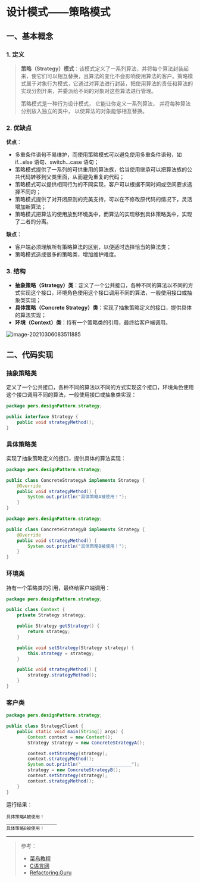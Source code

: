 # 设计模式——策略模式

## 一、基本概念

### 1. 定义

> **策略（Strategy）模式**：该模式定义了一系列算法，并将每个算法封装起来，使它们可以相互替换，且算法的变化不会影响使用算法的客户。策略模式属于对象行为模式，它通过对算法进行封装，把使用算法的责任和算法的实现分割开来，并委派给不同的对象对这些算法进行管理。
>
> 策略模式是一种行为设计模式， 它能让你定义一系列算法， 并将每种算法分别放入独立的类中， 以使算法的对象能够相互替换。

### 2. 优缺点

**优点**：

- 多重条件语句不易维护，而使用策略模式可以避免使用多重条件语句，如 if...else 语句、switch...case 语句；
- 策略模式提供了一系列的可供重用的算法族，恰当使用继承可以把算法族的公共代码转移到父类里面，从而避免重复的代码；
- 策略模式可以提供相同行为的不同实现，客户可以根据不同时间或空间要求选择不同的；
- 策略模式提供了对开闭原则的完美支持，可以在不修改原代码的情况下，灵活增加新算法；
- 策略模式把算法的使用放到环境类中，而算法的实现移到具体策略类中，实现了二者的分离。

**缺点**：

- 客户端必须理解所有策略算法的区别，以便适时选择恰当的算法类；
- 策略模式造成很多的策略类，增加维护难度。

### 3. 结构

- **抽象策略（Strategy）类**：定义了一个公共接口，各种不同的算法以不同的方式实现这个接口，环境角色使用这个接口调用不同的算法，一般使用接口或抽象类实现；
- **具体策略（Concrete Strategy）类**：实现了抽象策略定义的接口，提供具体的算法实现；
- **环境（Context）类**：持有一个策略类的引用，最终给客户端调用。

![image-20210306083511885](https://pic.try-hard.cn/blog/image-20210306083511885.png)

## 二、代码实现

### 抽象策略类

定义了一个公共接口，各种不同的算法以不同的方式实现这个接口，环境角色使用这个接口调用不同的算法，一般使用接口或抽象类实现：

```java
package pers.designPattern.strategy;

public interface Strategy {
    public void strategyMethod();
}
```

### 具体策略类

实现了抽象策略定义的接口，提供具体的算法实现：

```java
package pers.designPattern.strategy;

public class ConcreteStrategyA implements Strategy {
    @Override
    public void strategyMethod() {
        System.out.println("具体策略A被使用！");
    }
}
```

```java
package pers.designPattern.strategy;

public class ConcreteStrategyB implements Strategy {
    @Override
    public void strategyMethod() {
        System.out.println("具体策略B被使用！");
    }
}
```

### 环境类

持有一个策略类的引用，最终给客户端调用：

```java
package pers.designPattern.strategy;

public class Context {
    private Strategy strategy;

    public Strategy getStrategy() {
        return strategy;
    }

    public void setStrategy(Strategy strategy) {
        this.strategy = strategy;
    }

    public void strategyMethod() {
        strategy.strategyMethod();
    }
}
```

### 客户类

```java
package pers.designPattern.strategy;

public class StrategyClient {
    public static void main(String[] args) {
        Context context = new Context();
        Strategy strategy = new ConcreteStrategyA();

        context.setStrategy(strategy);
        context.strategyMethod();
        System.out.println("___________________");
        strategy = new ConcreteStrategyB();
        context.setStrategy(strategy);
        context.strategyMethod();
    }
}
```

运行结果：

```
具体策略A被使用！
___________________
具体策略B被使用！
```

***

> 参考：
>
> - [菜鸟教程](https://www.runoob.com/design-pattern/singleton-pattern.html)
> - [C语言网](http://c.biancheng.net/view/1338.html)
> - [Refactoring.Guru](https://refactoringguru.cn/)

